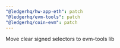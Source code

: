```yaml
---
"@ledgerhq/hw-app-eth": patch
"@ledgerhq/evm-tools": patch
"@ledgerhq/coin-evm": patch
---
```


Move clear signed selectors to evm-tools lib
